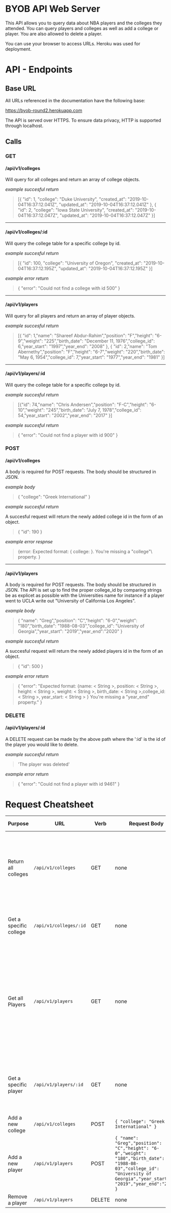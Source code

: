 # BYOB API Web Server
  This API allows you to query data about NBA players and the colleges they attended.  You can query players and colleges as well as add a college or player.  You are also allowed to delete a player.  

  You can use your browser to access URLs. Heroku was used for deployment. 

# API - Endpoints

## Base URL

  All URLs referenced in the documentation have the following base: 

  https://byob-round2.herokuapp.com

  The API is served over HTTPS. To ensure data privacy, HTTP is supported through localhost.

## Calls 

### GET
#### /api/v1/colleges

Will query for all colleges and return an array of college objects.
      
*example succesful return* 
        
> [{ "id": 1, "college": "Duke University", "created_at": "2019-10-04T16:37:12.041Z", "updated_at": "2019-10-04T16:37:12.041Z" }, { "id": 2, "college": "Iowa State University", "created_at": "2019-10-04T16:37:12.047Z", "updated_at": "2019-10-04T16:37:12.047Z" }]

---------

#### /api/v1/colleges/:id

Will query the college table for a specific college by id.

*example succesful return*
          
> [{ "id": 100, "college": "University of Oregon", "created_at": "2019-10-04T16:37:12.195Z", "updated_at": "2019-10-04T16:37:12.195Z" }]

*example error return*

> { "error": "Could not find a college with id 500" }

----------

#### /api/v1/players

Will query for all players and return an array of player objects.  

*example succesful return*

> [{ "id": 1,"name": "Shareef Abdur-Rahim","position": "F","height": "6-9","weight": "225","birth_date": "December  11, 1976","college_id": 6,"year_start": "1997","year_end": "2008" }, { "id": 2,"name": "Tom Abernethy","position": "F","height": "6-7","weight": "220","birth_date": "May 6, 1954","college_id": 7,"year_start": "1977","year_end": "1981" }]

-----------

#### /api/v1/players/:id

Will query the college table for a specific college by id.
        
*example succesful return*
          
> [{"id": 74,"name": "Chris Andersen","position": "F-C","height": "6-10","weight": "245","birth_date": "July 7, 1978","college_id": 54,"year_start": "2002","year_end": "2017" }]
        
*example succesful return*

> { "error": "Could not find a player with id 900" }

### POST 
#### /api/v1/colleges

 A body is required for POST requests. The body should be structured in JSON. 

 *example body*

 > { "college": "Greek International" }

 *example succesful return*

 A succesful request will return the newly added college id in the form of an object.
             
 > { "id": 190 }

 *example error respnse*

 > {error: Expected format: { college: <String> }. You're missing a \"college"\ property. }
  
  ------------

#### /api/v1/players

A body is required for POST requests. The body should be structured in JSON. The API is set up to find the proper college_id by comparing   strings be as explicet as possible with the Universities name for instance if a player went to UCLA write out "University of California Los Angeles".

*example body*

> { "name": "Greg","position": "C","height": "6-0","weight": "180","birth_date": "1988-08-03","college_id": "University of Georgia","year_start": "2019","year_end":"2020" }
        
*example succesful return*

A succesful request will return the newly added players id in the form of an object.

> { "id": 500 }

*example error return* 

> { "error": "Expected format: {name: < String >, position: < String >, height: < String >, weight: < String >, birth_date: < String >,college_id: < String >, year_start: < String > } You're missing a \"year_end\" property." }

### DELETE
#### /api/v1/players/:id

A DELETE request can be made by the above path where the ':id' is the id of the player you would like to delete.

*example succesful return*

> 'The player was deleted'

*example error return*

> { "error": "Could not find a player with id 9461" }


# Request Cheatsheet 

| Purpose | URL | Verb | Request Body | Sample Success Response |
|----|----|----|----|----|
| Return all colleges | `/api/v1/colleges` | GET | none | `[{ "id": 1, "college": "Duke University", "created_at": "2019-10-04T16:37:12.041Z", "updated_at": "2019-10-04T16:37:12.041Z" }, { "id": 2, "college": "Iowa State University", "created_at": "2019-10-04T16:37:12.047Z", "updated_at": "2019-10-04T16:37:12.047Z" }]` |
| Get a specific college | `/api/v1/colleges/:id` | GET | none | `[{ "id": 100, "college": "University of Oregon", "created_at": "2019-10-04T16:37:12.195Z", "updated_at": "2019-10-04T16:37:12.195Z" }]` |
| Get all Players | `/api/v1/players` | GET | none | `[{ "id": 1,"name": "Shareef Abdur-Rahim","position": "F","height": "6-9","weight": "225","birth_date": "December  11, 1976","college_id": 6,"year_start": "1997","year_end": "2008" }, { "id": 2,"name": "Tom Abernethy","position": "F","height": "6-7","weight": "220","birth_date": "May 6, 1954","college_id": 7,"year_start": "1977","year_end": "1981" }]`|
| Get a specific player | `/api/v1/players/:id` | GET | none | `[{"id": 74,"name": "Chris Andersen","position": "F-C","height": "6-10","weight": "245","birth_date": "July 7, 1978","college_id": 54,"year_start": "2002","year_end": "2017" }]` |
| Add a new college | `/api/v1/colleges` | POST | `{ "college": "Greek International" }` | `{ "id": 190 }` |
| Add a new player | `/api/v1/players` | POST | `{ "name": "Greg","position": "C","height": "6-0","weight": "180","birth_date": "1988-08-03","college_id": "University of Georgia","year_start": "2019","year_end":"2020" }` | `{ "id": 500 }` |
| Remove a player | `/api/v1/players` | DELETE | none | `The player was deleted` |
